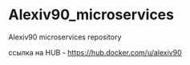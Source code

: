# Alexiv90_microservices
Alexiv90 microservices repository


ссылка на HUB - https://hub.docker.com/u/alexiv90
